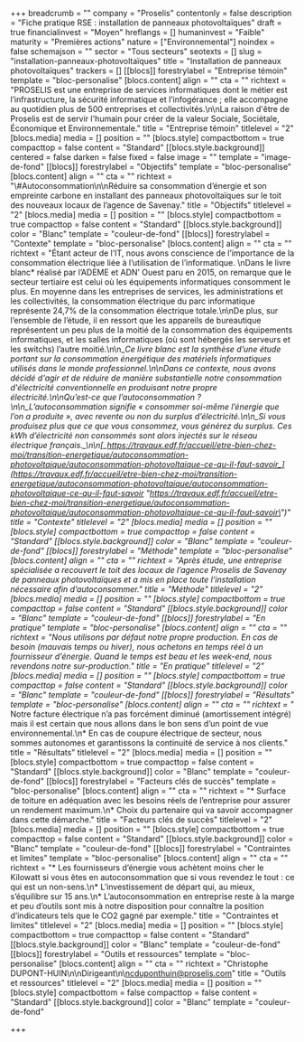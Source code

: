 +++
breadcrumb = ""
company = "Proselis"
contentonly = false
description = "Fiche pratique RSE : installation de panneaux photovoltaïques"
draft = true
financialinvest = "Moyen"
hreflangs = []
humaninvest = "Faible"
maturity = "Premières actions"
nature = ["Environnemental"]
noindex = false
schemajson = ""
sector = "Tous secteurs"
seotexts = []
slug = "installation-panneaux-photovoltaïques"
title = "Installation de panneaux photovoltaïques"
trackers = []
[[blocs]]
forestrylabel = "Entreprise témoin"
template = "bloc-personalise"
[blocs.content]
align = ""
cta = ""
richtext = "PROSELIS est une entreprise de services informatiques dont le métier est l’infrastructure, la sécurité informatique et l’infogérance ; elle accompagne au quotidien plus de 500 entreprises et collectivités.\n\nLa raison d'être de Proselis est de servir l'humain pour créer de la valeur Sociale, Sociétale, Économique et Environnementale."
title = "Entreprise témoin"
titlelevel = "2"
[blocs.media]
media = []
position = ""
[blocs.style]
compactbottom = true
compacttop = false
content = "Standard"
[[blocs.style.background]]
centered = false
darken = false
fixed = false
image = ""
template = "image-de-fond"
[[blocs]]
forestrylabel = "Objectifs"
template = "bloc-personalise"
[blocs.content]
align = ""
cta = ""
richtext = "\\#Autoconsommation\n\nRéduire sa consommation d’énergie et son empreinte carbone en installant des panneaux photovoltaïques sur le toit des nouveaux locaux de l’agence de Savenay."
title = "Objectifs"
titlelevel = "2"
[blocs.media]
media = []
position = ""
[blocs.style]
compactbottom = true
compacttop = false
content = "Standard"
[[blocs.style.background]]
color = "Blanc"
template = "couleur-de-fond"
[[blocs]]
forestrylabel = "Contexte"
template = "bloc-personalise"
[blocs.content]
align = ""
cta = ""
richtext = "Étant acteur de l’IT, nous avons conscience de l’importance de la consommation électrique liée à l’utilisation de l’informatique.  \nDans le livre blanc* réalisé par l’ADEME et ADN’ Ouest paru en 2015, on remarque que le secteur tertiaire est celui où les équipements informatiques consomment le plus. En moyenne dans les entreprises de services, les administrations et les collectivités, la consommation électrique du parc informatique représente 24,7% de la consommation électrique totale.\n\nDe plus, sur l’ensemble de l’étude, il en ressort que les appareils de bureautique représentent un peu plus de la moitié de la consommation des équipements informatiques, et les salles informatiques (où sont hébergés les serveurs et les switchs) l’autre moitié.\n\n_*Ce livre blanc est la synthèse d’une étude portant sur la consommation énergétique des matériels informatiques utilisés dans le monde professionnel._\n\nDans ce contexte, nous avons décidé d'agir et de réduire de manière substantielle notre consommation d'électricité conventionnelle en produisant notre propre électricité.\n\nQu’est-ce que l’autoconsommation ?\n\n_L’autoconsommation signifie « consommer soi-même l’énergie que l’on a produite », avec revente ou non du surplus d’électricité._\n\n_Si vous produisez plus que ce que vous consommez, vous générez du surplus. Ces kWh d’électricité non consommés sont alors injectés sur le réseau électrique français._\n\n[_https://travaux.edf.fr/accueil/etre-bien-chez-moi/transition-energetique/autoconsommation-photovoltaique/autoconsommation-photovoltaique-ce-qu-il-faut-savoir_](https://travaux.edf.fr/accueil/etre-bien-chez-moi/transition-energetique/autoconsommation-photovoltaique/autoconsommation-photovoltaique-ce-qu-il-faut-savoir \"https://travaux.edf.fr/accueil/etre-bien-chez-moi/transition-energetique/autoconsommation-photovoltaique/autoconsommation-photovoltaique-ce-qu-il-faut-savoir\")"
title = "Contexte"
titlelevel = "2"
[blocs.media]
media = []
position = ""
[blocs.style]
compactbottom = true
compacttop = false
content = "Standard"
[[blocs.style.background]]
color = "Blanc"
template = "couleur-de-fond"
[[blocs]]
forestrylabel = "Méthode"
template = "bloc-personalise"
[blocs.content]
align = ""
cta = ""
richtext = "Après étude, une entreprise spécialisée a recouvert le toit des locaux de l’agence Proselis de Savenay de panneaux photovoltaïques et a mis en place toute l’installation nécessaire afin d’autoconsommer."
title = "Méthode"
titlelevel = "2"
[blocs.media]
media = []
position = ""
[blocs.style]
compactbottom = true
compacttop = false
content = "Standard"
[[blocs.style.background]]
color = "Blanc"
template = "couleur-de-fond"
[[blocs]]
forestrylabel = "En pratique"
template = "bloc-personalise"
[blocs.content]
align = ""
cta = ""
richtext = "Nous utilisons par défaut notre propre production. En cas de besoin (mauvais temps ou hiver), nous achetons en temps réel à un fournisseur d’énergie. Quand le temps est beau et les week-end, nous revendons notre sur-production."
title = "En pratique"
titlelevel = "2"
[blocs.media]
media = []
position = ""
[blocs.style]
compactbottom = true
compacttop = false
content = "Standard"
[[blocs.style.background]]
color = "Blanc"
template = "couleur-de-fond"
[[blocs]]
forestrylabel = "Résultats"
template = "bloc-personalise"
[blocs.content]
align = ""
cta = ""
richtext = "* Notre facture électrique n’a pas forcément diminué (amortissement intégré) mais il est certain que nous allons dans le bon sens d’un point de vue environnemental.\n* En cas de coupure électrique de secteur, nous sommes autonomes et garantissons la continuité de service à nos clients."
title = "Résultats"
titlelevel = "2"
[blocs.media]
media = []
position = ""
[blocs.style]
compactbottom = true
compacttop = false
content = "Standard"
[[blocs.style.background]]
color = "Blanc"
template = "couleur-de-fond"
[[blocs]]
forestrylabel = "Facteurs clés de succès"
template = "bloc-personalise"
[blocs.content]
align = ""
cta = ""
richtext = "* Surface de toiture en adéquation avec les besoins réels de l’entreprise pour assurer un rendement maximum.\n* Choix du partenaire qui va savoir accompagner dans cette démarche."
title = "Facteurs clés de succès"
titlelevel = "2"
[blocs.media]
media = []
position = ""
[blocs.style]
compactbottom = true
compacttop = false
content = "Standard"
[[blocs.style.background]]
color = "Blanc"
template = "couleur-de-fond"
[[blocs]]
forestrylabel = "Contraintes et limites"
template = "bloc-personalise"
[blocs.content]
align = ""
cta = ""
richtext = "* Les fournisseurs d’énergie vous achètent moins cher le Kilowatt si vous êtes en autoconsommation que si vous revendez le tout : ce qui est un non-sens.\n* L’investissement de départ qui, au mieux, s’équilibre sur 15 ans.\n* L’autoconsommation en entreprise reste à la marge et peu d’outils sont mis à notre disposition pour connaître la position d’indicateurs tels que le CO2 gagné par exemple."
title = "Contraintes et limites"
titlelevel = "2"
[blocs.media]
media = []
position = ""
[blocs.style]
compactbottom = true
compacttop = false
content = "Standard"
[[blocs.style.background]]
color = "Blanc"
template = "couleur-de-fond"
[[blocs]]
forestrylabel = "Outils et ressources"
template = "bloc-personalise"
[blocs.content]
align = ""
cta = ""
richtext = "Christophe DUPONT-HUIN\n\nDirigeant\n\ncduponthuin@proselis.com"
title = "Outils et ressources"
titlelevel = "2"
[blocs.media]
media = []
position = ""
[blocs.style]
compactbottom = false
compacttop = false
content = "Standard"
[[blocs.style.background]]
color = "Blanc"
template = "couleur-de-fond"

+++
